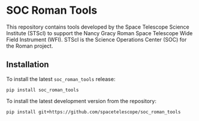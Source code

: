 # SOC Roman Tools

This repository contains tools developed by the Space Telescope Science Institute (STScI) to support the Nancy Gracy 
Roman Space Telescope Wide Field Instrument (WFI). STScI is the Science Operations Center (SOC) for the Roman project.

## Installation

To install the latest `soc_roman_tools` release:

```buildoutcfg
pip install soc_roman_tools
```

To install the latest development version from the repository:
```buildoutcfg
pip install git+https://github.com/spacetelescope/soc_roman_tools
```

